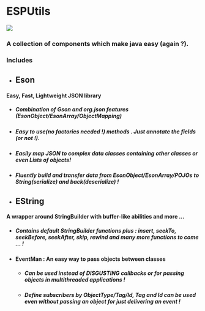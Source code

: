 # ESPUtils
[![](https://jitpack.io/v/kasra-sh/esputils.svg)](https://jitpack.io/#kasra-sh/esputils)
###
### A collection of components which make java easy (again ?).
### Includes

- ## Eson
#### Easy, Fast, Lightweight JSON library
 - ##### Combination of Gson and org.json features (EsonObject/EsonArray/ObjectMapping)
 - ##### Easy to use(no factories needed !) methods . Just annotate the fields (or not !).
 - ##### Easily map JSON to complex data classes containing other classes or even Lists of objects!
 - ##### Fluently build and transfer data from EsonObject/EsonArray/POJOs to String(serialize) and back(deserialize) !
- ## EString
#### A wrapper around StringBuilder with buffer-like abilities and more ...
- ##### Contains default StringBuilder functions plus : insert, seekTo, seekBefore, seekAfter, skip, rewind and many more functions to come ... !
- #### EventMan : An easy way to pass objects between classes
	- ##### Can be used instead of DISGUSTING callbacks or for passing objects in multithreaded applications !
	- ##### Define subscribers by ObjectType/Tag/Id, Tag and Id can be used even without passing an object for just delivering an event !

